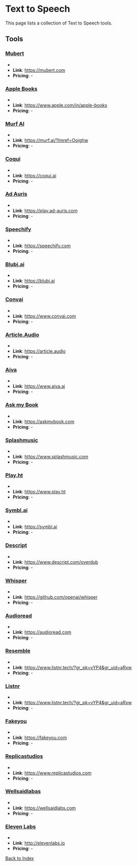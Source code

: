 # Text to Speech

This page lists a collection of Text to Speech tools.

## Tools

### [Mubert](https://mubert.com)
-
- **Link**: https://mubert.com
- **Pricing**: -

### [Apple Books](https://www.apple.com/in/apple-books)
-
- **Link**: https://www.apple.com/in/apple-books
- **Pricing**: -

### [Murf AI](https://murf.ai/?lmref=Ooighw)
-
- **Link**: https://murf.ai/?lmref=Ooighw
- **Pricing**: -

### [Coqui](https://coqui.ai)
-
- **Link**: https://coqui.ai
- **Pricing**: -

### [Ad Auris](https://play.ad-auris.com)
-
- **Link**: https://play.ad-auris.com
- **Pricing**: -

### [Speechify](https://speechify.com)
-
- **Link**: https://speechify.com
- **Pricing**: -

### [Blubi.ai](https://blubi.ai)
-
- **Link**: https://blubi.ai
- **Pricing**: -

### [Convai](https://www.convai.com)
-
- **Link**: https://www.convai.com
- **Pricing**: -

### [Article.Audio](https://article.audio)
-
- **Link**: https://article.audio
- **Pricing**: -

### [Aiva](https://www.aiva.ai)
-
- **Link**: https://www.aiva.ai
- **Pricing**: -

### [Ask my Book](https://askmybook.com)
-
- **Link**: https://askmybook.com
- **Pricing**: -

### [Splashmusic](https://www.splashmusic.com)
-
- **Link**: https://www.splashmusic.com
- **Pricing**: -

### [Play.ht](https://www.play.ht)
-
- **Link**: https://www.play.ht
- **Pricing**: -

### [Symbl.ai](https://symbl.ai)
-
- **Link**: https://symbl.ai
- **Pricing**: -

### [Descript](https://www.descript.com/overdub)
-
- **Link**: https://www.descript.com/overdub
- **Pricing**: -

### [Whisper](https://github.com/openai/whisper)
-
- **Link**: https://github.com/openai/whisper
- **Pricing**: -

### [Audioread](https://audioread.com)
-
- **Link**: https://audioread.com
- **Pricing**: -

### [Resemble](https://www.listnr.tech/?gr_pk=vYP4&gr_uid=aRxw)
-
- **Link**: https://www.listnr.tech/?gr_pk=vYP4&gr_uid=aRxw
- **Pricing**: -

### [Listnr](https://www.listnr.tech/?gr_pk=vYP4&gr_uid=aRxw)
-
- **Link**: https://www.listnr.tech/?gr_pk=vYP4&gr_uid=aRxw
- **Pricing**: -

### [Fakeyou](https://fakeyou.com)
-
- **Link**: https://fakeyou.com
- **Pricing**: -

### [Replicastudios](https://www.replicastudios.com)
-
- **Link**: https://www.replicastudios.com
- **Pricing**: -

### [Wellsaidlabas](https://wellsaidlabs.com)
-
- **Link**: https://wellsaidlabs.com
- **Pricing**: -

### [Eleven Labs](http://elevenlabs.io)
-
- **Link**: http://elevenlabs.io
- **Pricing**: -


[Back to Index](../README.MD)

